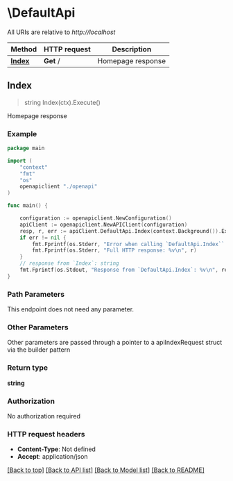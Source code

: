 # \DefaultApi

All URIs are relative to *http://localhost*

Method | HTTP request | Description
------------- | ------------- | -------------
[**Index**](DefaultApi.md#Index) | **Get** / | Homepage response



## Index

> string Index(ctx).Execute()

Homepage response

### Example

```go
package main

import (
    "context"
    "fmt"
    "os"
    openapiclient "./openapi"
)

func main() {

    configuration := openapiclient.NewConfiguration()
    apiClient := openapiclient.NewAPIClient(configuration)
    resp, r, err := apiClient.DefaultApi.Index(context.Background()).Execute()
    if err != nil {
        fmt.Fprintf(os.Stderr, "Error when calling `DefaultApi.Index``: %v\n", err)
        fmt.Fprintf(os.Stderr, "Full HTTP response: %v\n", r)
    }
    // response from `Index`: string
    fmt.Fprintf(os.Stdout, "Response from `DefaultApi.Index`: %v\n", resp)
}
```

### Path Parameters

This endpoint does not need any parameter.

### Other Parameters

Other parameters are passed through a pointer to a apiIndexRequest struct via the builder pattern


### Return type

**string**

### Authorization

No authorization required

### HTTP request headers

- **Content-Type**: Not defined
- **Accept**: application/json

[[Back to top]](#) [[Back to API list]](../README.md#documentation-for-api-endpoints)
[[Back to Model list]](../README.md#documentation-for-models)
[[Back to README]](../README.md)

